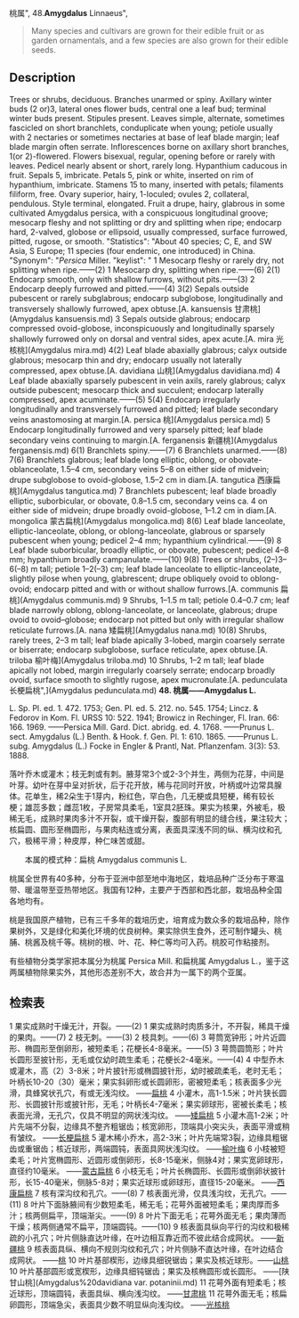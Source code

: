 桃属",
48.**Amygdalus** Linnaeus",

> Many species and cultivars are grown for their edible fruit or as garden ornamentals, and a few species are also grown for their edible seeds.

## Description
Trees or shrubs, deciduous. Branches unarmed or spiny. Axillary winter buds (2 or)3, lateral ones flower buds, central one a leaf bud; terminal winter buds present. Stipules present. Leaves simple, alternate, sometimes fascicled on short branchlets, conduplicate when young; petiole usually with 2 nectaries or sometimes nectaries at base of leaf blade margin; leaf blade margin often serrate. Inflorescences borne on axillary short branches, 1(or 2)-flowered. Flowers bisexual, regular, opening before or rarely with leaves. Pedicel nearly absent or short, rarely long. Hypanthium caducous in fruit. Sepals 5, imbricate. Petals 5, pink or white, inserted on rim of hypanthium, imbricate. Stamens 15 to many, inserted with petals; filaments filiform, free. Ovary superior, hairy, 1-loculed; ovules 2, collateral, pendulous. Style terminal, elongated. Fruit a drupe, hairy, glabrous in some cultivated Amygdalus persica, with a conspicuous longitudinal groove; mesocarp fleshy and not splitting or dry and splitting when ripe; endocarp hard, 2-valved, globose or ellipsoid, usually compressed, surface furrowed, pitted, rugose, or smooth.
  "Statistics": "About 40 species; C, E, and SW Asia, S Europe; 11 species (four endemic, one introduced) in China.
  "Synonym": "*Persica* Miller.
  "keylist": "
1 Mesocarp fleshy or rarely dry, not splitting when ripe.——(2)
1 Mesocarp dry, splitting when ripe.——(6)
2(1) Endocarp smooth, only with shallow furrows, without pits.——(3)
2 Endocarp deeply furrowed and pitted.——(4)
3(2) Sepals outside pubescent or rarely subglabrous; endocarp subglobose, longitudinally and transversely shallowly furrowed, apex obtuse.[A. kansuensis 甘肃桃](Amygdalus kansuensis.md)
3 Sepals outside glabrous; endocarp compressed ovoid-globose, inconspicuously and longitudinally  sparsely shallowly furrowed only on dorsal and ventral sides, apex acute.[A. mira 光核桃](Amygdalus mira.md)
4(2) Leaf blade abaxially glabrous; calyx outside glabrous; mesocarp thin and dry; endocarp usually not  laterally compressed, apex obtuse.[A. davidiana 山桃](Amygdalus davidiana.md)
4 Leaf blade abaxially sparsely pubescent in vein axils, rarely glabrous; calyx outside pubescent; mesocarp  thick and succulent; endocarp laterally compressed, apex acuminate.——(5)
5(4) Endocarp irregularly longitudinally and transversely furrowed and pitted; leaf blade secondary veins anastomosing at margin.[A. persica 桃](Amygdalus persica.md)
5 Endocarp longitudinally furrowed and very sparsely pitted; leaf blade secondary veins continuing  to margin.[A. ferganensis 新疆桃](Amygdalus ferganensis.md)
6(1) Branchlets spiny.——(7)
6 Branchlets unarmed.——(8)
7(6) Branchlets glabrous; leaf blade long elliptic, oblong, or obovate-oblanceolate, 1.5–4 cm, secondary veins  5–8 on either side of midvein; drupe subglobose to ovoid-globose, 1.5–2 cm in diam.[A. tangutica 西康扁桃](Amygdalus tangutica.md)
7 Branchlets pubescent; leaf blade broadly elliptic, suborbicular, or obovate, 0.8–1.5 cm, secondary veins  ca. 4 on either side of midvein; drupe broadly ovoid-globose, 1–1.2 cm in diam.[A. mongolica 蒙古扁桃](Amygdalus mongolica.md)
8(6) Leaf blade lanceolate, elliptic-lanceolate, oblong, or oblong-lanceolate, glabrous or sparsely pubescent  when young; pedicel 2–4 mm; hypanthium cylindrical.——(9)
8 Leaf blade suborbicular, broadly elliptic, or obovate, pubescent; pedicel 4–8 mm; hypanthium broadly campanulate.——(10)
9(8) Trees or shrubs, (2–)3–6(–8) m tall; petiole 1–2(–3) cm; leaf blade lanceolate to elliptic-lanceolate, slightly pilose when young, glabrescent; drupe obliquely ovoid to oblong-ovoid; endocarp pitted and  with or without shallow furrows.[A. communis 扁桃](Amygdalus communis.md)
9 Shrubs, 1–1.5 m tall; petiole 0.4–0.7 cm; leaf blade narrowly oblong, oblong-lanceolate, or lanceolate, glabrous; drupe ovoid to ovoid–globose; endocarp not pitted but only with irregular shallow reticulate furrows.[A. nana 矮扁桃](Amygdalus nana.md)
10(8) Shrubs, rarely trees, 2–3 m tall; leaf blade apically 3-lobed, margin coarsely serrate or biserrate; endocarp subglobose, surface reticulate, apex obtuse.[A. triloba 榆叶梅](Amygdalus triloba.md)
10 Shrubs, 1–2 m tall; leaf blade apically not lobed, margin irregularly coarsely serrate; endocarp  broadly ovoid, surface smooth to slightly rugose, apex mucronulate.[A. pedunculata 长梗扁桃",](Amygdalus pedunculata.md)
**48. 桃属——Amygdalus L.**

L. Sp. Pl. ed. 1. 472. 1753; Gen. Pl. ed. 5. 212. no. 545. 1754; Lincz. & Fedorov in Kom. Fl. URSS 10: 522. 1941; Browicz in Rechinger, Fl. Iran. 66: 166. 1969. ——Persica Mill. Gard. Dict. abridg. ed. 4. 1768. ——Prunus L. sect. Amygdalus (L.) Benth. & Hook. f. Gen. Pl. 1: 610. 1865. ——Prunus L. subg. Amygdalus (L.) Focke in Engler & Prantl, Nat. Pflanzenfam. 3(3): 53. 1888.

落叶乔木或灌木；枝无刺或有刺。腋芽常3个或2-3个并生，两侧为花芽，中间是叶芽。幼叶在芽中呈对折状，后于花开放，稀与花同时开放，叶柄或叶边常具腺体。花单生，稀2朵生于1芽内，粉红色，罕白色，几无梗或具短梗，稀有较长梗；雄蕊多数；雌蕊1枚，子房常具柔毛，1室具2胚珠。果实为核果，外被毛，极稀无毛，成熟时果肉多汁不开裂，或干燥开裂，腹部有明显的缝合线，果注较大；核扁圆、圆形至椭圆形，与果肉粘连或分离，表面具深浅不同的纵、横沟纹和孔穴，极稀平滑；种皮厚，种仁味苦或甜。
<p style='text-indent:28px'>本属的模式种：扁桃 Amygdalus communis L.

桃属全世界有40多种，分布于亚洲中部至地中海地区，栽培品种广泛分布于寒温带、暖温带至亚热带地区。我国有12种，主要产于西部和西北部，栽培品种全国各地均有。

桃是我国原产植物，已有三千多年的栽培历史，培育成为数众多的栽培品种，除作果树外，又是绿化和美化环境的优良树种。果实除供生食外，还可制作罐头、桃脯、桃酱及桃千等。桃树的根、叶、花、种仁等均可入药。桃胶可作粘接剂。

有些植物分类学家把本属分为桃属 Persica Mill. 和扁桃属 Amygdalus L.，鉴于这两属植物除果实外，其他形态差别不大，故合并为一属下的两个亚属。

## 检索表

1 果实成熟时干燥无汁，开裂。——(2)
1 果实成熟时肉质多汁，不开裂，稀具干燥的果肉。——(7)
2 枝无刺。——(3)
2 枝具刺。——(6)
3 萼筒宽钟形；叶片近圆形、椭圆形至倒卵形，被短柔毛；花梗长4-8毫米。——(5)
3 萼筒圆筒形；叶片长圆形至披针形，无毛或仅幼时疏生柔毛；花梗长2-4毫米。——(4)
4 中型乔木或灌木，高（2）3-8米；叶片披针形或椭圆披针形，幼时被疏柔毛，老时无毛；叶柄长10-20（30）毫米；果实斜卵形或长圆卵形，密被短柔毛；核表面多少光滑，具蜂窝状孔穴，有或无浅沟纹。 ——[扁桃](Amygdalus%20communis.md)
4 小灌木，高1-1.5米；叶片狭长圆形、长圆披针形或披针形，无毛；叶柄长4-7毫米；果实卵球形，密被长柔毛；核表面光滑，无孔穴，仅具不明显的网状浅沟纹。 ——[矮扁桃](Amygdalus%20nana.md)
5 小灌木高1-2米；叶片先端不分裂，边缘具不整齐粗锯齿；核宽卵形，顶端具小突尖头，表面平滑或稍有皱纹。 ——[长梗扁桃](Amygdalus%20pedunculata.md)
5 灌木稀小乔木，高2-3米；叶片先端常3裂，边缘具粗锯齿或重锯齿；核近球形，两端圆钝，表面具网状浅沟纹。 ——[榆叶梅](Amygdalus%20triloba.md)
6 小枝被短柔毛；叶片宽椭圆形、近圆形或倒卵形，长8-15毫米，侧脉4对；果实宽卵球形，直径约10毫米。 ——[蒙古扁桃](Amygdalus%20mongolica.md)
6 小枝无毛；叶片长椭圆形、长圆形或倒卵状披针形，长15-40毫米，侧脉5-8对；果实近球形或卵球形，直径15-20毫米。 ——[西康扁桃](Amygdalus%20tangutica.md)
7 核有深沟纹和孔穴。——(8)
7 核表面光滑，仅具浅沟纹，无孔穴。——(11)
8 叶片下面脉腋间有少数短柔毛，稀无毛；花萼外面被短柔毛；果肉厚而多汁；核两侧扁平，顶端渐尖。——(9)
8 叶片下面无毛；花萼外面无毛；果肉薄而干燥；核两侧通常不扁平，顶端圆钝。——(10)
9 核表面具纵向平行的沟纹和极稀疏的小孔穴；叶片侧脉直达叶缘，在叶边相互靠近而不彼此结合成网状。 ——[新疆桃](Amygdalus%20ferganensis.md)
9 核表面具纵、横向不规则沟纹和孔穴；叶片侧脉不直达叶缘，在叶边结合成网状。 ——[桃](Amygdalus%20persica.md)
10 叶片基部楔形，边缘具细锐锯齿；果实及核近球形。——[山桃](Amygdalus%20davidiana.md)
10 叶片基部圆形或宽楔形，边缘具细钝锯齿；果实及核椭圆形或长圆形。  ——[陕甘山桃](Amygdalus%20davidiana var. potaninii.md)
11 花萼外面有短柔毛；核近球形，顶端圆钝，表面具纵、横向浅沟纹。 ——[甘肃桃](Amygdalus%20kansuensis.md)
11 花萼外面无毛；核扁卵圆形，顶端急尖，表面具少数不明显纵向浅沟纹。 ——[光核桃](Amygdalus%20mira.md)
